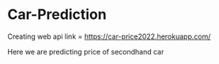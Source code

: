 # Car-Prediction
Creating web api link = https://car-price2022.herokuapp.com/

Here we are predicting price of secondhand car
